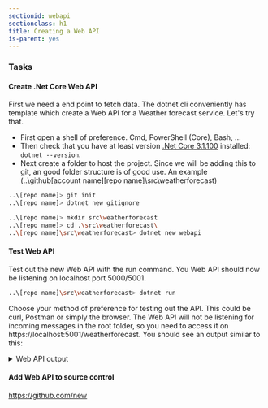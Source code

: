 ```yaml
---
sectionid: webapi
sectionclass: h1
title: Creating a Web API
is-parent: yes
---
```


### Tasks

#### Create .Net Core Web API

First we need a end point to fetch data. The dotnet cli conveniently has template which create a Web API for a Weather forecast service. Let's try that.
* First open a shell of preference. Cmd, PowerShell (Core), Bash, ...
* Then check that you have at least version [.Net Core 3.1.100](https://dotnet.microsoft.com/download) installed: `dotnet --version`.
* Next create a folder to host the project. Since we will be adding this to git, an good folder structure is of good use. An example (..\github\[account name]\[repo name]\src\weatherforecast)

```sh
..\[repo name]> git init
..\[repo name]> dotnet new gitignore
```

```sh
..\[repo name]> mkdir src\weatherforecast
..\[repo name]> cd .\src\weatherforecast\
..\[repo name]\src\weatherforecast> dotnet new webapi
```

#### Test Web API

Test out the new Web API with the run command. You Web API should now be listening on localhost port 5000/5001.

```sh
..\[repo name]\src\weatherforecast> dotnet run
```

Choose your method of preference for testing out the API. This could be curl, Postman or simply the browser. The Web API will not be listening for incoming messages in the root folder, so you need to access it on https://localhost:5001/weatherforecast. You should see an output similar to this:

<details>
<summary>Web API output</summary>

```json
[
    {
        "date": "2019-12-24T07:05:54.4477534+01:00",
        "temperatureC": 42,
        "temperatureF": 107,
        "summary": "Scorching"
    },
    {
        "date": "2019-12-25T07:05:54.4477888+01:00",
        "temperatureC": 54,
        "temperatureF": 129,
        "summary": "Freezing"
    },
    {
        "date": "2019-12-26T07:05:54.4477895+01:00",
        "temperatureC": 45,
        "temperatureF": 112,
        "summary": "Cool"
    },
    {
        "date": "2019-12-27T07:05:54.4477898+01:00",
        "temperatureC": -20,
        "temperatureF": -3,
        "summary": "Hot"
    },
    {
        "date": "2019-12-28T07:05:54.4477901+01:00",
        "temperatureC": 26,
        "temperatureF": 78,
        "summary": "Bracing"
    }
]
```

</details>

#### Add Web API to source control

https://github.com/new